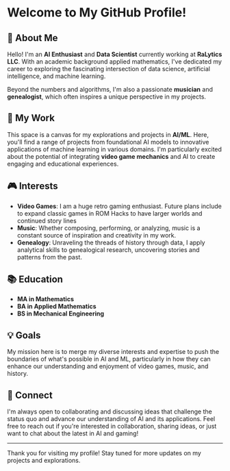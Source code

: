 # Welcome to My GitHub Profile!

## 👋 About Me

Hello! I'm an **AI Enthusiast** and **Data Scientist** currently working at **RaLytics LLC**. With an academic background applied mathematics, I've dedicated my career to exploring the fascinating intersection of data science, artificial intelligence, and machine learning.

Beyond the numbers and algorithms, I'm also a passionate **musician** and **genealogist**, which often inspires a unique perspective in my projects.

## 🚀 My Work

This space is a canvas for my explorations and projects in **AI/ML**. Here, you'll find a range of projects from foundational AI models to innovative applications of machine learning in various domains. I'm particularly excited about the potential of integrating **video game mechanics** and AI to create engaging and educational experiences.

## 🎮 Interests

- **Video Games**: I am a huge retro gaming enthusiast. Future plans include to expand classic games in ROM Hacks to have larger worlds and continued story lines
- **Music**: Whether composing, performing, or analyzing, music is a constant source of inspiration and creativity in my work.
- **Genealogy**: Unraveling the threads of history through data, I apply analytical skills to genealogical research, uncovering stories and patterns from the past.

## 📚 Education

- **MA in Mathematics**
- **BA in Applied Mathematics**
- **BS in Mechanical Engineering**

## 💡 Goals

My mission here is to merge my diverse interests and expertise to push the boundaries of what's possible in AI and ML, particularly in how they can enhance our understanding and enjoyment of video games, music, and history.

## 🤝 Connect

I'm always open to collaborating and discussing ideas that challenge the status quo and advance our understanding of AI and its applications. Feel free to reach out if you're interested in collaboration, sharing ideas, or just want to chat about the latest in AI and gaming!

---

Thank you for visiting my profile! Stay tuned for more updates on my projects and explorations.
